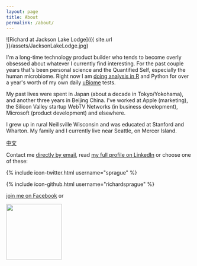 ```yaml
---
layout: page
title: About
permalink: /about/
---
```



![Richard at Jackson Lake Lodge]({{ site.url }}/assets/JacksonLakeLodge.jpg)


<p class="paragraph_style">I'm a long-time technology product builder who tends to become
overly obsessed about whatever I currently find interesting. For the past couple years
 that's been personal science and the Quantified Self, especially the human microbiome. Right now I am
  <a href="https://github.com/richardsprague/kombucha">doing analysis in R</a> and Python
 for over a year's worth of my own daily <a href="https://ubiome.com">uBiome</a> tests.

<p>

My past lives were spent in Japan (about a decade in Tokyo/Yokohama),
and another three years in Beijing China. I've worked at Apple (marketing),
 the Silicon Valley startup WebTV Networks (in business development), Microsoft (product
development) and elsewhere.

I grew up in rural Neillsville Wisconsin and was educated at Stanford and Wharton. My family
and I currently live near Seattle, on Mercer Island.

<p>

<a title="http://finance.ifeng.com/news/corporate/20110516/4025903.shtml"
href="http://finance.ifeng.com/news/corporate/20110516/4025903.shtml">中文</a>
<p>
Contact me  <a
title="mailto:richardsprague+home@gmail.com"
href="mailto:richardsprague+home@gmail.com">directly by email</a>,
read <a title="http://www.linkedin.com/in/sprague"
href="http://www.linkedin.com/in/sprague">my full profile on
LinkedIn</a> or choose one of these:
</p>
{% include icon-twitter.html username="sprague" %}
</p>
{% include icon-github.html username="richardsprague" %}

<p>
<a title="http://stanford.facebook.com/profile.php?id=218509"
href="http://stanford.facebook.com/profile.php?id=218509">join me on
Facebook</a> or
<p>

<img src="{{ site.url }}/assets/weChatSprague.jpg" width="150">



